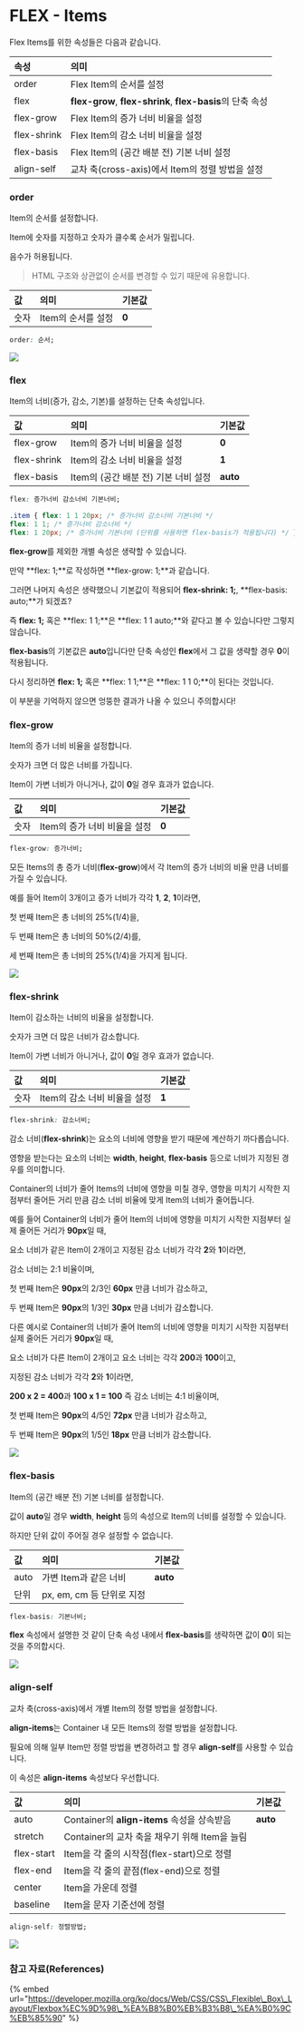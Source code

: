 # FLEX - Items

Flex Items를 위한 속성들은 다음과 같습니다.

| **속성** | **의미** |
| :--- | :--- |
| order | Flex Item의 순서를 설정 |
| flex | **flex-grow**, **flex-shrink**, **flex-basis**의 단축 속성 |
| flex-grow | Flex Item의 증가 너비 비율을 설정 |
| flex-shrink | Flex Item의 감소 너비 비율을 설정 |
| flex-basis | Flex Item의 \(공간 배분 전\) 기본 너비 설정 |
| align-self | 교차 축\(cross-axis\)에서 Item의 정렬 방법을 설정 |



### **order**

Item의 순서를 설정합니다.

Item에 숫자를 지정하고 숫자가 클수록 순서가 밀립니다.

음수가 허용됩니다.

> HTML 구조와 상관없이 순서를 변경할 수 있기 때문에 유용합니다.

| **값** | **의미** | **기본값** |
| :--- | :--- | :--- |
| 숫자 | Item의 순서를 설정 | **0** |

```css
﻿order: 순서; ﻿
```

![](../.gitbook/assets/image%20%2873%29.png)



### **flex**

Item의 너비\(증가, 감소, 기본\)를 설정하는 단축 속성입니다.

| **값** | **의미** | **기본값** |
| :--- | :--- | :--- |
| flex-grow | Item의 증가 너비 비율을 설정 | **0** |
| flex-shrink | Item의 감소 너비 비율을 설정 | **1** |
| flex-basis | Item의 \(공간 배분 전\) 기본 너비 설정 | **auto** |

```css
flex: 증가너비 감소너비 기본너비;

.item { flex: 1 1 20px; /* 증가너비 감소너비 기본너비 */ 
flex: 1 1; /* 증가너비 감소너비 */ 
flex: 1 20px; /* 증가너비 기본너비 (단위를 사용하면 flex-basis가 적용됩니다) */ }
```

**flex-grow**를 제외한 개별 속성은 생략할 수 있습니다.

만약 **flex: 1;**로 작성하면 **flex-grow: 1;**과 같습니다.

그러면 나머지 속성은 생략했으니 기본값이 적용되어 **flex-shrink: 1;**, **flex-basis: auto;**가 되겠죠?

즉 **flex: 1;** 혹은 **flex: 1 1;**은 **flex: 1 1 auto;**와 같다고 볼 수 있습니다만 그렇지 않습니다.

**flex-basis**의 기본값은 **auto**입니다만 단축 속성인 **flex**에서 그 값을 생략할 경우 **0**이 적용됩니다.

다시 정리하면 **flex: 1;** 혹은 **flex: 1 1;**은 **flex: 1 1 0;**이 된다는 것입니다.

이 부분을 기억하지 않으면 엉뚱한 결과가 나올 수 있으니 주의합시다!



### **flex-grow**

Item의 증가 너비 비율을 설정합니다.

숫자가 크면 더 많은 너비를 가집니다.

Item이 가변 너비가 아니거나, 값이 **0**일 경우 효과가 없습니다.

| **값** | **의미** | **기본값** |
| :--- | :--- | :--- |
| 숫자 | Item의 증가 너비 비율을 설정 | **0** |

```css
flex-grow: 증가너비; 
```

모든 Items의 총 증가 너비\(**flex-grow**\)에서 각 Item의 증가 너비의 비율 만큼 너비를 가질 수 있습니다.

예를 들어 Item이 3개이고 증가 너비가 각각 **1**, **2**, **1**이라면,

첫 번째 Item은 총 너비의 25%\(1/4\)을,

두 번째 Item은 총 너비의 50%\(2/4\)를,

세 번째 Item은 총 너비의 25%\(1/4\)을 가지게 됩니다.

![](../.gitbook/assets/image%20%2858%29.png)



### **flex-shrink**

Item이 감소하는 너비의 비율을 설정합니다.

숫자가 크면 더 많은 너비가 감소합니다.

Item이 가변 너비가 아니거나, 값이 **0**일 경우 효과가 없습니다.

| **값** | **의미** | **기본값** |
| :--- | :--- | :--- |
| 숫자 | Item의 감소 너비 비율을 설정 | **1** |

```css
﻿flex-shrink: 감소너비; ﻿
```

감소 너비\(**flex-shrink**\)는 요소의 너비에 영향을 받기 때문에 계산하기 까다롭습니다.

영향을 받는다는 요소의 너비는 **width**, **height**, **flex-basis** 등으로 너비가 지정된 경우를 의미합니다.

Container의 너비가 줄어 Items의 너비에 영향을 미칠 경우, 영향을 미치기 시작한 지점부터 줄어든 거리 만큼 감소 너비 비율에 맞게 Item의 너비가 줄어듭니다.

예를 들어 Container의 너비가 줄어 Item의 너비에 영향을 미치기 시작한 지점부터 실제 줄어든 거리가 **90px**일 때,

요소 너비가 같은 Item이 2개이고 지정된 감소 너비가 각각 **2**와 **1**이라면,

감소 너비는 2:1 비율이며,

첫 번째 Item은 **90px**의 2/3인 **60px** 만큼 너비가 감소하고,

두 번째 Item은 **90px**의 1/3인 **30px** 만큼 너비가 감소합니다.

다른 예시로 Container의 너비가 줄어 Item의 너비에 영향을 미치기 시작한 지점부터 실제 줄어든 거리가 **90px**일 때,

요소 너비가 다른 Item이 2개이고 요소 너비는 각각 **200**과 **100**이고,

지정된 감소 너비가 각각 **2**와 **1**이라면,

**200 x 2 = 400**과 **100 x 1 = 100** 즉 감소 너비는 4:1 비율이며,

첫 번째 Item은 **90px**의 4/5인 **72px** 만큼 너비가 감소하고,

두 번째 Item은 **90px**의 1/5인 **18px** 만큼 너비가 감소합니다.

![](../.gitbook/assets/image.png)



### **flex-basis**

Item의 \(공간 배분 전\) 기본 너비를 설정합니다.

값이 **auto**일 경우 **width**, **height** 등의 속성으로 Item의 너비를 설정할 수 있습니다.

하지만 단위 값이 주어질 경우 설정할 수 없습니다.

| **값** | **의미** | **기본값** |
| :--- | :--- | :--- |
| auto | 가변 Item과 같은 너비 | **auto** |
| 단위 | px, em, cm 등 단위로 지정 |  |

```css
﻿flex-basis: 기본너비; ﻿
```

 **flex** 속성에서 설명한 것 같이 단축 속성 내에서 **flex-basis**를 생략하면 값이 **0**이 되는 것을 주의합시다.

![](../.gitbook/assets/image%20%2816%29.png)



### **align-self**

교차 축\(cross-axis\)에서 개별 Item의 정렬 방법을 설정합니다.

**align-items**는 Container 내 모든 Items의 정렬 방법을 설정합니다.

필요에 의해 일부 Item만 정렬 방법을 변경하려고 할 경우 **align-self**를 사용할 수 있습니다.

이 속성은 **align-items** 속성보다 우선합니다.

| **값** | **의미** | **기본값** |
| :--- | :--- | :--- |
| auto | Container의 **align-items** 속성을 상속받음 | **auto** |
| stretch | Container의 교차 축을 채우기 위해 Item을 늘림 |  |
| flex-start | Item을 각 줄의 시작점\(flex-start\)으로 정렬 |  |
| flex-end | Item을 각 줄의 끝점\(flex-end\)으로 정렬 |  |
| center | Item을 가운데 정렬 |  |
| baseline | Item을 문자 기준선에 정렬 |  |

```css
﻿align-self: 정렬방법; ﻿
```

![](../.gitbook/assets/image%20%2835%29.png)

###  **참고 자료\(References\)**

{% embed url="https://developer.mozilla.org/ko/docs/Web/CSS/CSS\_Flexible\_Box\_Layout/Flexbox%EC%9D%98\_%EA%B8%B0%EB%B3%B8\_%EA%B0%9C%EB%85%90" %}

